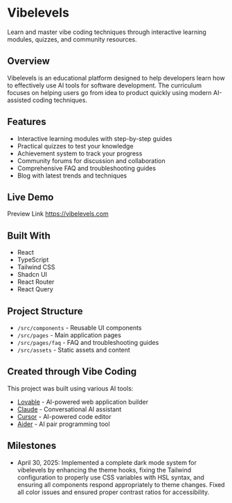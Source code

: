 
# Vibelevels

Learn and master vibe coding techniques through interactive learning modules, quizzes, and community resources.

## Overview

Vibelevels is an educational platform designed to help developers learn how to effectively use AI tools for software development. The curriculum focuses on helping users go from idea to product quickly using modern AI-assisted coding techniques.

## Features

- Interactive learning modules with step-by-step guides
- Practical quizzes to test your knowledge
- Achievement system to track your progress
- Community forums for discussion and collaboration
- Comprehensive FAQ and troubleshooting guides
- Blog with latest trends and techniques

## Live Demo

Preview Link https://vibelevels.com

## Built With

- React 
- TypeScript
- Tailwind CSS
- Shadcn UI
- React Router
- React Query

## Project Structure

- `/src/components` - Reusable UI components
- `/src/pages` - Main application pages
- `/src/pages/faq` - FAQ and troubleshooting guides
- `/src/assets` - Static assets and content

## Created through Vibe Coding

This project was built using various AI tools:

- [Lovable](https://lovable.dev) - AI-powered web application builder
- [Claude](https://anthropic.com/claude) - Conversational AI assistant
- [Cursor](https://cursor.sh) - AI-powered code editor
- [Aider](https://aider.chat) - AI pair programming tool

## Milestones

- April 30, 2025: Implemented a complete dark mode system for vibelevels by enhancing the theme hooks, fixing the Tailwind configuration to properly use CSS variables with HSL syntax, and ensuring all components respond appropriately to theme changes. Fixed all color issues and ensured proper contrast ratios for accessibility.
